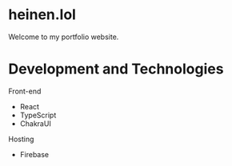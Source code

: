 # heinen.lol

Welcome to my portfolio website.

# Development and Technologies

Front-end

- React
- TypeScript
- ChakraUI

Hosting

- Firebase

